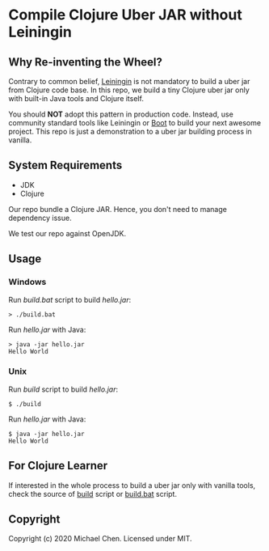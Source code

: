 # Compile Clojure Uber JAR without Leiningin

## Why Re-inventing the Wheel?

Contrary to common belief, [Leiningin](https://leiningen.org/) is not mandatory to build a uber jar from Clojure code base. In this repo, we build a tiny Clojure uber jar only with built-in Java tools and Clojure itself.

You should **NOT** adopt this pattern in production code. Instead, use community standard tools like Leiningin or [Boot](https://boot-clj.com/) to build your next awesome project. This repo is just a demonstration to a uber jar building process in vanilla.

## System Requirements

* JDK
* Clojure

Our repo bundle a Clojure JAR. Hence, you don't need to manage dependency issue.

We test our repo against OpenJDK.

## Usage

### Windows

Run *build.bat* script to build *hello.jar*:

```
> ./build.bat
```

Run *hello.jar* with Java:

```
> java -jar hello.jar
Hello World
```

### Unix

Run *build* script to build *hello.jar*:

```
$ ./build
```

Run *hello.jar* with Java:

```
$ java -jar hello.jar
Hello World
```

## For Clojure Learner

If interested in the whole process to build a uber jar only with vanilla tools, check the source of [build](/build/) script or [build.bat](/build.bat/) script.

## Copyright

Copyright (c) 2020 Michael Chen. Licensed under MIT.
